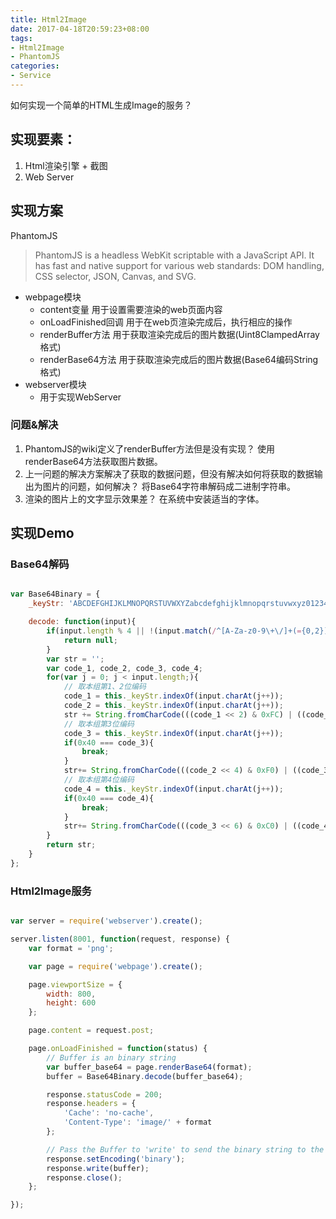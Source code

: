 ```yaml
---
title: Html2Image
date: 2017-04-18T20:59:23+08:00
tags: 
- Html2Image
- PhantomJS
categories:
- Service
---
```


如何实现一个简单的HTML生成Image的服务？

## 实现要素：
1. Html渲染引擎 + 截图
1. Web Server

<!--more-->

## 实现方案

PhantomJS

> PhantomJS is a headless WebKit scriptable with a JavaScript API. It has fast and native support for various web standards: DOM handling, CSS selector, JSON, Canvas, and SVG.

* webpage模块
  * content变量           用于设置需要渲染的web页面内容
  * onLoadFinished回调    用于在web页渲染完成后，执行相应的操作
  * renderBuffer方法      用于获取渲染完成后的图片数据(Uint8ClampedArray格式)
  * renderBase64方法      用于获取渲染完成后的图片数据(Base64编码String格式)
* webserver模块
  * 用于实现WebServer

### 问题&解决

1. PhantomJS的wiki定义了renderBuffer方法但是没有实现？
使用renderBase64方法获取图片数据。
1. 上一问题的解决方案解决了获取的数据问题，但没有解决如何将获取的数据输出为图片的问题，如何解决？
将Base64字符串解码成二进制字符串。
1. 渲染的图片上的文字显示效果差？
在系统中安装适当的字体。

## 实现Demo
 
### Base64解码

```javascript

var Base64Binary = {
    _keyStr: 'ABCDEFGHIJKLMNOPQRSTUVWXYZabcdefghijklmnopqrstuvwxyz0123456789+/=',

    decode: function(input){
        if(input.length % 4 || !(input.match(/^[A-Za-z0-9\+\/]+(={0,2})$/)){
            return null;
        }
        var str = '';
        var code_1, code_2, code_3, code_4;
        for(var j = 0; j < input.length;){
            // 取本组第1、2位编码
            code_1 = this._keyStr.indexOf(input.charAt(j++));
            code_2 = this._keyStr.indexOf(input.charAt(j++));
            str += String.fromCharCode(((code_1 << 2) & 0xFC) | ((code_2 >> 4) & 0x03));
            // 取本组第3位编码
            code_3 = this._keyStr.indexOf(input.charAt(j++));
            if(0x40 === code_3){
                break;
            }
            str+= String.fromCharCode(((code_2 << 4) & 0xF0) | ((code_3 >> 2) & 0x0F));
            // 取本组第4位编码
            code_4 = this._keyStr.indexOf(input.charAt(j++));
            if(0x40 === code_4){
                break;
            }
            str+= String.fromCharCode(((code_3 << 6) & 0xC0) | ((code_4 >> 0) & 0x3F));
        }
        return str;
    }
};

```

### Html2Image服务

```javascript

var server = require('webserver').create();

server.listen(8001, function(request, response) {
    var format = 'png';

    var page = require('webpage').create();

    page.viewportSize = {
        width: 800,
        height: 600
    };

    page.content = request.post;

    page.onLoadFinished = function(status) {
        // Buffer is an binary string
        var buffer_base64 = page.renderBase64(format);
        buffer = Base64Binary.decode(buffer_base64);

        response.statusCode = 200;
        response.headers = {
            'Cache': 'no-cache',
            'Content-Type': 'image/' + format
        };

        // Pass the Buffer to 'write' to send the binary string to the client
        response.setEncoding('binary');
        response.write(buffer);
        response.close();
    };

});

```
